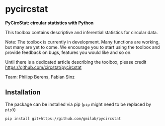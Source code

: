 pycircstat
==========

**PyCircStat: circular statistics with Python**

This toolbox contains descriptive and inferential statistics for circular data.

Note: The toolbox is currently in  development. Many functions are working, but many are yet to come. We encourage you to start using the toolbox and provide feedback on bugs, features you would like and so on.

Until there is a dedicated article describing the toolbox, please credit https://github.com/circstat/pycircstat

Team: Philipp Berens, Fabian Sinz 

Installation
------------

The package can be installed via pip (`pip` might need to be replaced by `pip3`)

    pip install git+https://github.com/gmilab/pycircstat

